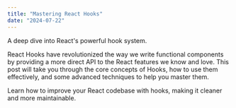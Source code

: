 ```yaml
---
title: "Mastering React Hooks"
date: "2024-07-22"
---
```


A deep dive into React's powerful hook system.

React Hooks have revolutionized the way we write functional components by providing a more direct API to the React features we know and love. This post will take you through the core concepts of Hooks, how to use them effectively, and some advanced techniques to help you master them.

Learn how to improve your React codebase with hooks, making it cleaner and more maintainable.
